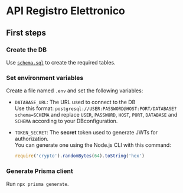# API Registro Elettronico

## First steps

### Create the DB
Use [`schema.sql`](schema.sql) to create the required tables.

### Set environment variables
Create a file named `.env` and set the following variables:

- `DATABASE_URL`:
    The URL used to connect to the DB\
    Use this format: `postgresql://USER:PASSWORD@HOST:PORT/DATABASE?schema=SCHEMA` and replace `USER`, `PASSWORD`, `HOST`, `PORT`, `DATABASE` and `SCHEMA` according to your DBconfiguration.

- `TOKEN_SECRET`:
    The **secret** token used to generate JWTs for authorization.\
    You can generate one using the Node.js CLI with this command:
    ```javascript
    require('crypto').randomBytes(64).toString('hex')
    ```

### Generate Prisma client

Run `npx prisma generate`.
